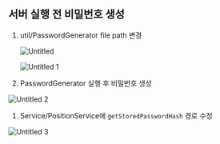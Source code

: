 ## 서버 실행 전 비밀번호 생성

1. util/PasswordGenerator file path 변경

    ![Untitled](https://github.com/mlhealth-server-with-asan/indoor_positioning_phone/assets/90050514/58fd6866-9211-40a2-98fb-2554f07b210f)

    ![Untitled 1](https://github.com/mlhealth-server-with-asan/indoor_positioning_phone/assets/90050514/4be2f862-9f31-4b51-8ef1-42b91a4695fb)


    
3. PasswordGenerator 실행 후 비밀번호 생성

  ![Untitled 2](https://github.com/mlhealth-server-with-asan/indoor_positioning_phone/assets/90050514/7e549cd5-409b-4ddf-a8c0-32edd61f7a54)

1. Service/PositionService에 `getStoredPasswordHash`  경로 수정

  ![Untitled 3](https://github.com/mlhealth-server-with-asan/indoor_positioning_phone/assets/90050514/12a6c6fa-b4f3-44fb-b6eb-890fd13b52a8)
